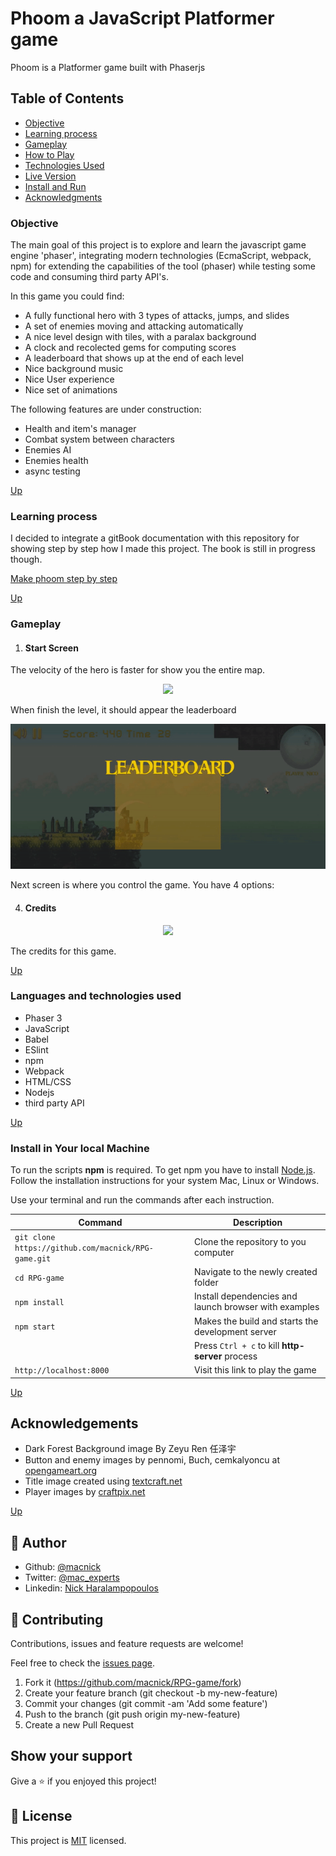 # Phoom a JavaScript Platformer game

Phoom is a Platformer game built with Phaserjs

## Table of Contents

- [Objective](#Objective)
- [Learning process](#Learning-process)
- [Gameplay](#Gameplay)
- [How to Play](#How-to-Play)
- [Technologies Used](#Technologies-Used)
- [Live Version](#Live-version)
- [Install and Run](#How-to-Install-and-Run-in-Your-Computer)
- [Acknowledgments](#Acknowledgments)

### Objective

The main goal of this project is to explore and learn the javascript game engine 'phaser', integrating modern technologies (EcmaScript, webpack, npm) for extending the capabilities of the tool (phaser) while testing some code and consuming third party API's.

In this game you could find:

- A fully functional hero with 3 types of attacks, jumps, and slides
- A set of enemies moving and attacking automatically
- A nice level design with tiles, with a paralax background
- A clock and recolected gems for computing scores
- A leaderboard that shows up at the end of each level
- Nice background music
- Nice User experience 
- Nice set of animations

The following features are under construction:

- Health and item's manager 
- Combat system between characters
- Enemies AI
- Enemies health
- async testing 

 

[Up](#Table-of-Contents)

### Learning process

I decided to integrate a gitBook documentation with this repository for showing step by step how I made this project. The book is still in progress though.

[Make phoom step by step](https://us-central1-js-capstone-backend.cloudfunctions.net/api/)


[Up](#Table-of-Contents)

### Gameplay

1. #### Start Screen

The velocity of the hero is faster for show you the entire map.

<p align="center">
<img src="src/assets/gif/phoom.gif">
</p>

When finish the level, it should appear the leaderboard

<p align="center">
<img src="src/assets/gif/phoomLB.gif">
</p>

Next screen is where you control the game. You have 4 options:




4. #### Credits

<p align="center">
<img src="assets/screens/credits.png">
</p>

The credits for this game.

[Up](#Table-of-Contents)

### Languages and technologies used 


- Phaser 3
- JavaScript
- Babel
- ESlint
- npm
- Webpack
- HTML/CSS
- Nodejs
- third party API

[Up](#Table-of-Contents)

### Install in Your local Machine

To run the scripts **npm** is required. To get npm you have to install [Node.js](https://nodejs.org). Follow the installation instructions for your system Mac, Linux or Windows.

Use your terminal and run the commands after each instruction.

| Command                                             | Description                                           |
| --------------------------------------------------- | ----------------------------------------------------- |
| `git clone https://github.com/macnick/RPG-game.git` | Clone the repository to you computer                  |
| `cd RPG-game`                                       | Navigate to the newly created folder                  |
| `npm install`                                       | Install dependencies and launch browser with examples |
| `npm start`                                         | Makes the build and starts the development server     |
|                                                     | Press `Ctrl + c` to kill **http-server** process      |
| `http://localhost:8000`                             | Visit this link to play the game                      |

[Up](#Table-of-Contents)

## Acknowledgements

- Dark Forest Background image By Zeyu Ren 任泽宇
- Button and enemy images by pennomi, Buch, cemkalyoncu at [opengameart.org](https://opengameart.org/)
- Title image created using [textcraft.net](https://textcraft.net)
- Player images by [craftpix.net](https://craftpix.net/)

[Up](#Table-of-Contents)

## 👤 Author

- Github: [@macnick](https://github.com/macnick)
- Twitter: [@mac_experts](https://twitter.com/mac_experts)
- Linkedin: [Nick Haralampopoulos](https://www.linkedin.com/in/nick-haralampopoulos/)

## 🤝 Contributing

Contributions, issues and feature requests are welcome!

Feel free to check the [issues page](https://github.com/macnick/RPG-game/issues).

1. Fork it (https://github.com/macnick/RPG-game/fork)
2. Create your feature branch (git checkout -b my-new-feature)
3. Commit your changes (git commit -am 'Add some feature')
4. Push to the branch (git push origin my-new-feature)
5. Create a new Pull Request

## Show your support

Give a ⭐️ if you enjoyed this project!

## 📝 License

This project is [MIT](lic.url) licensed.
